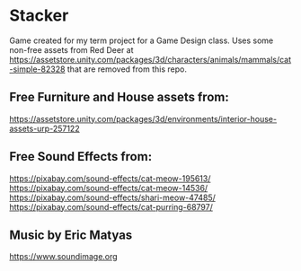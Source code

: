 # Stacker

Game created for my term project for a Game Design class.
Uses some non-free assets from Red Deer at https://assetstore.unity.com/packages/3d/characters/animals/mammals/cat-simple-82328 that are removed from this repo.


## Free Furniture and House assets from:

https://assetstore.unity.com/packages/3d/environments/interior-house-assets-urp-257122


## Free Sound Effects from:

https://pixabay.com/sound-effects/cat-meow-195613/
https://pixabay.com/sound-effects/cat-meow-14536/
https://pixabay.com/sound-effects/shari-meow-47485/
https://pixabay.com/sound-effects/cat-purring-68797/


## Music by Eric Matyas

https://www.soundimage.org
